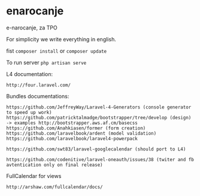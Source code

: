 enarocanje
==========

e-narocanje, za TPO

For simplicity we write everything in english.

fist ```composer install``` or ```composer update```

To run server 
```php artisan serve```

L4 documentation:
```
http://four.laravel.com/
```

Bundles documentations:
```
https://github.com/JeffreyWay/Laravel-4-Generators (console generator to speed up work)
https://github.com/patricktalmadge/bootstrapper/tree/develop (design)
-> examples http://bootstrapper.aws.af.cm/basecss
https://github.com/Anahkiasen/former (form creation)
https://github.com/laravelbook/ardent (model validation)
https://github.com/laravelbook/laravel4-powerpack

https://github.com/swt83/laravel-googlecalendar (should port to L4)

https://github.com/codenitive/laravel-oneauth/issues/38 (twiter and fb avtentication only on final release)
```

FullCalendar for views
```
http://arshaw.com/fullcalendar/docs/
```